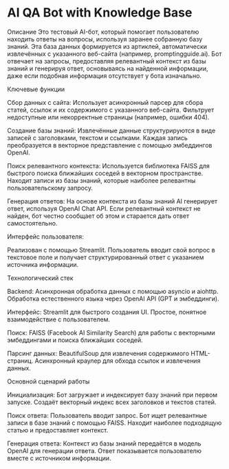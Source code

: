 # AI QA Bot with Knowledge Base

Описание
Это тестовый AI-бот, который помогает пользователю находить ответы на вопросы, используя заранее собранную базу знаний. Эта база данных формируется из артиклей, автоматически извлечённых с указанного веб-сайта (например, promptingguide.ai). Бот отвечает на запросы, предоставляя релевантный контекст из базы знаний и генерируя ответ, основываясь на найденной информации, даже если подобная информация отсутствует у бота изначально.

Ключевые функции

Сбор данных с сайта:
Использует асинхронный парсер для сбора статей, ссылок и их содержимого с указанного веб-сайта.
Фильтрует недоступные или некорректные страницы (например, ошибки 404).

Создание базы знаний:
Извлечённые данные структурируются в виде записей с заголовками, текстом и ссылками.
Каждая запись преобразуется в векторное представление с помощью эмбеддингов OpenAI.

Поиск релевантного контекста:
Используется библиотека FAISS для быстрого поиска ближайших соседей в векторном пространстве.
Находит записи из базы знаний, которые наиболее релевантны пользовательскому запросу.

Генерация ответов:
На основе контекста из базы знаний AI генерирует ответ, используя OpenAI Chat API.
Если релевантный контекст не найден, бот честно сообщает об этом и старается дать ответ самостоятельно.

Интерфейс пользователя:

Реализован с помощью Streamlit.
Пользователь вводит свой вопрос в текстовое поле и получает структурированный ответ с указанием источника информации.

Технологический стек

Backend:
Асинхронная обработка данных с помощью asyncio и aiohttp.
Обработка естественного языка через OpenAI API (GPT и эмбеддинги).

Интерфейс:
Streamlit для быстрого создания UI.
Простое, понятное взаимодействие с пользователем.

Поиск:
FAISS (Facebook AI Similarity Search) для работы с векторными эмбеддингами и поиска ближайших соседей.

Парсинг данных:
BeautifulSoup для извлечения содержимого HTML-страниц.
Асинхронный краулер для обхода ссылок и извлечения данных.

Основной сценарий работы

Инициализация:
Бот загружает и индексирует базу знаний при первом запуске.
Создаёт векторный индекс всех заголовков и текстов статей.

Поиск ответа:
Пользователь вводит запрос.
Бот ищет релевантные записи в базе знаний с помощью FAISS.
Находит наиболее подходящую статью и предоставляет контекст.

Генерация ответа:
Контекст из базы знаний передаётся в модель OpenAI для генерации ответа.
Ответ показывается пользователю вместе с источником информации.

